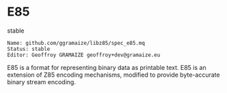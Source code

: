 # E85 

stable

    Name: github.com/ggramaize/libz85/spec_e85.mq
    Status: stable
    Editor: Geoffroy GRAMAIZE geoffroy+dev@gramaize.eu

E85 is a format for representing binary data as printable text. E85 is an extension of Z85 encoding mechanisms, modified to provide byte-accurate binary stream encoding.
